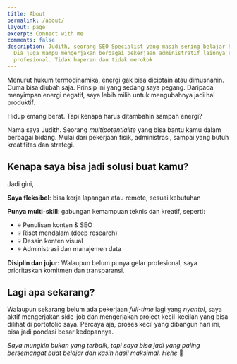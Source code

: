 ```yaml
---
title: About
permalink: /about/
layout: page
excerpt: Connect with me
comments: false
description: Judith, seorang SEO Specialist yang masih sering belajar hal baru.
  Dia juga mampu mengerjakan berbagai pekerjaan administratif lainnya secara
  profesional. Tidak baperan dan tidak merokok.
---
```

Menurut hukum termodinamika, energi gak bisa diciptain atau dimusnahin. Cuma bisa diubah saja. Prinsip ini yang sedang saya pegang. Daripada menyimpan energi negatif, saya lebih milih untuk mengubahnya jadi hal produktif.

Hidup emang berat. Tapi kenapa harus ditambahin sampah energi?

Nama saya Judith. Seorang *multipotentialite* yang bisa bantu kamu dalam berbagai bidang. Mulai dari pekerjaan fisik, administrasi, sampai yang butuh kreatifitas dan strategi.

## Kenapa saya bisa jadi solusi buat kamu?

Jadi gini,

**Saya fleksibel**: bisa kerja lapangan atau remote, sesuai kebutuhan

**Punya multi-skill**: gabungan kemampuan teknis dan kreatif, seperti: 

* 💀 Penulisan konten & SEO
* 💀 Riset mendalam (deep research)
* 💀 Desain konten visual
* 💀 Administrasi dan manajemen data

**Disiplin dan jujur:** Walaupun belum punya gelar profesional, saya prioritaskan komitmen dan transparansi.

## Lagi apa sekarang?

Walaupun sekarang belum ada pekerjaan *full-time* lagi yang *nyantol*, saya aktif mengerjakan side-job dan mengerjakan project kecil-kecilan yang bisa dilihat di portofolio saya. Percaya aja, proses kecil yang dibangun hari ini, bisa jadi pondasi besar kedepannya.

*Saya mungkin bukan yang terbaik, tapi saya bisa jadi yang paling bersemangat buat belajar dan kasih hasil maksimal. Hehe* 🥰
